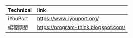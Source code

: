 |Technical|link|
|:-|:-|
|iYouPort|https://www.iyouport.org/|
|編程隨想|https://program-think.blogspot.com/|
